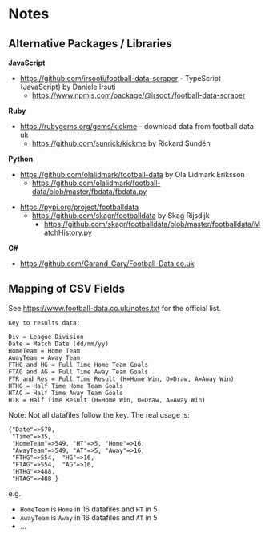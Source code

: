 # Notes


## Alternative Packages / Libraries

**JavaScript**

- <https://github.com/irsooti/football-data-scraper> - TypeScript (JavaScript) by Daniele Irsuti
  - <https://www.npmjs.com/package/@irsooti/football-data-scraper>

**Ruby**

- <https://rubygems.org/gems/kickme> - download data from football data uk
  - <https://github.com/sunrick/kickme> by Rickard Sundén

**Python**

- <https://github.com/olalidmark/football-data> by Ola Lidmark Eriksson
  - <https://github.com/olalidmark/football-data/blob/master/fbdata/fbdata.py>

<!-- break -->

- <https://pypi.org/project/footballdata>
  - <https://github.com/skagr/footballdata> by Skag Rijsdijk
    - <https://github.com/skagr/footballdata/blob/master/footballdata/MatchHistory.py>

**C#**

- <https://github.com/Garand-Gary/Football-Data.co.uk>




## Mapping of CSV Fields

See <https://www.football-data.co.uk/notes.txt> for the official list.

```
Key to results data:

Div = League Division
Date = Match Date (dd/mm/yy)
HomeTeam = Home Team
AwayTeam = Away Team
FTHG and HG = Full Time Home Team Goals
FTAG and AG = Full Time Away Team Goals
FTR and Res = Full Time Result (H=Home Win, D=Draw, A=Away Win)
HTHG = Half Time Home Team Goals
HTAG = Half Time Away Team Goals
HTR = Half Time Result (H=Home Win, D=Draw, A=Away Win)
```

Note: Not all datafiles follow the key. The real usage is:

```
{"Date"=>570,
 "Time"=>35,
 "HomeTeam"=>549, "HT"=>5, "Home"=>16,
 "AwayTeam"=>549, "AT"=>5, "Away"=>16,
 "FTHG"=>554,  "HG"=>16,
 "FTAG"=>554,  "AG"=>16,
 "HTHG"=>488,
 "HTAG"=>488 }
```

e.g.
- `HomeTeam` is `Home` in 16 datafiles and `HT` in 5
- `AwayTeam` is `Away` in 16 datafiles and `AT` in 5
- ...

